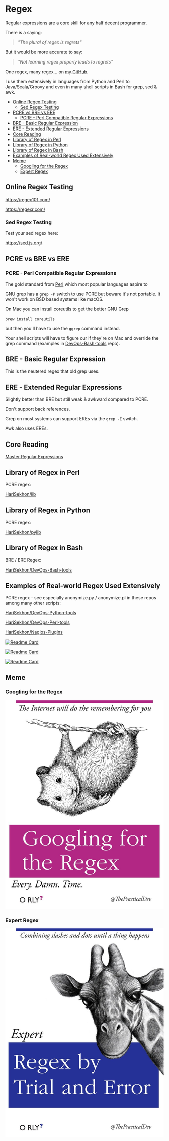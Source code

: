 # Regex

Regular expressions are a core skill for any half decent programmer.

There is a saying:

> _"The plural of regex is regrets"_

But it would be more accurate to say:

> _"Not learning regex properly leads to regrets"_

One regex, many regex... on [my GitHub](https://github.com/HariSekhon).

I use them extensively in languages from Python and Perl to Java/Scala/Groovy and even in many shell scripts in Bash
for grep, sed & awk.

<!-- INDEX_START -->

- [Online Regex Testing](#online-regex-testing)
  - [Sed Regex Testing](#sed-regex-testing)
- [PCRE vs BRE vs ERE](#pcre-vs-bre-vs-ere)
  - [PCRE - Perl Compatible Regular Expressions](#pcre---perl-compatible-regular-expressions)
- [BRE - Basic Regular Expression](#bre---basic-regular-expression)
- [ERE - Extended Regular Expressions](#ere---extended-regular-expressions)
- [Core Reading](#core-reading)
- [Library of Regex in Perl](#library-of-regex-in-perl)
- [Library of Regex in Python](#library-of-regex-in-python)
- [Library of Regex in Bash](#library-of-regex-in-bash)
- [Examples of Real-world Regex Used Extensively](#examples-of-real-world-regex-used-extensively)
- [Meme](#meme)
  - [Googling for the Regex](#googling-for-the-regex)
  - [Expert Regex](#expert-regex)

<!-- INDEX_END -->

## Online Regex Testing

<https://regex101.com/>

<https://regexr.com/>

### Sed Regex Testing

Test your sed regex here:

<https://sed.js.org/>

## PCRE vs BRE vs ERE

### PCRE - Perl Compatible Regular Expressions

The gold standard from [Perl](perl.md) which most popular languages aspire to

GNU grep has a `grep -P` switch to use PCRE but beware it's not portable. It won't work on BSD based systems like macOS.

On Mac you can install coreutils to get the better GNU Grep

```shell
brew install coreutils
```

but then you'll have to use the `ggrep` command instead.

Your shell scripts will have to figure our if they're on Mac and override the grep command (examples in
[DevOps-Bash-tools](https://github.com/HariSekhon/DevOps-Bash-tools) repo).

## BRE - Basic Regular Expression

This is the neutered regex that old grep uses.

## ERE - Extended Regular Expressions

Slightly better than BRE but still weak & awkward compared to PCRE.

Don't support back references.

Grep on most systems can support EREs via the `grep -E` switch.

Awk also uses EREs.

## Core Reading

[Master Regular Expressions](https://www.amazon.com/Mastering-Regular-Expressions-Jeffrey-Friedl/dp/0596528124/)

## Library of Regex in Perl

PCRE regex:

[HariSekhon/lib](https://github.com/HariSekhon/lib)

## Library of Regex in Python

PCRE regex:

[HariSekhon/pylib](https://github.com/HariSekhon/pylib)

## Library of Regex in Bash

BRE / ERE Regex:

[HariSekhon/DevOps-Bash-tools](https://github.com/HariSekhon/DevOps-Bash-tools)

## Examples of Real-world Regex Used Extensively

PCRE regex - see especially anonymize.py / anonymize.pl in these repos among many other scripts:

[HariSekhon/DevOps-Python-tools](https://github.com/HariSekhon/DevOps-Python-tools)

[HariSekhon/DevOps-Perl-tools](https://github.com/HariSekhon/DevOps-Perl-tools)

[HariSekhon/Nagios-Plugins](https://github.com/HariSekhon/Nagios-Plugins)

[![Readme Card](https://github-readme-stats.vercel.app/api/pin/?username=HariSekhon&repo=DevOps-Python-tools&theme=ambient_gradient&description_lines_count=3)](https://github.com/HariSekhon/DevOps-Python-tools)

[![Readme Card](https://github-readme-stats.vercel.app/api/pin/?username=HariSekhon&repo=DevOps-Perl-tools&theme=ambient_gradient&description_lines_count=3)](https://github.com/HariSekhon/DevOps-Perl-tools)

[![Readme Card](https://github-readme-stats.vercel.app/api/pin/?username=HariSekhon&repo=Nagios-Plugins&theme=ambient_gradient&description_lines_count=3)](https://github.com/HariSekhon/Nagios-Plugins)

## Meme

### Googling for the Regex

![Googling for Regex](images/orly_googling_for_the_regex.jpg)

### Expert Regex

![Expert Regex](images/orly_expert_regex_by_trial_and_error.jpg)
